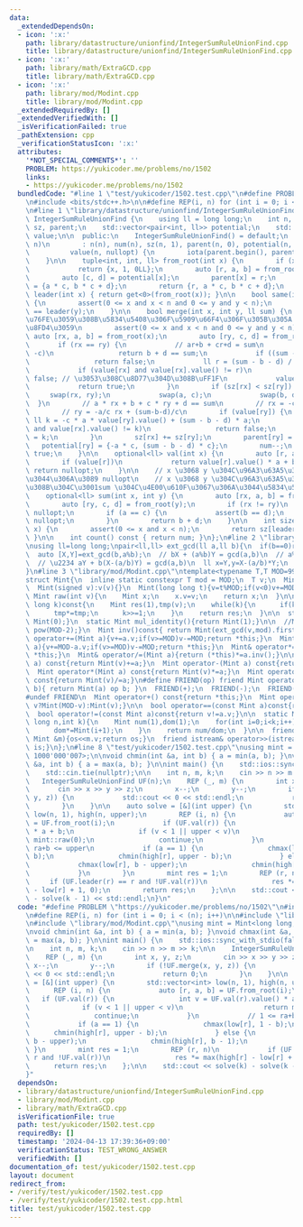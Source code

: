 ```yaml
---
data:
  _extendedDependsOn:
  - icon: ':x:'
    path: library/datastructure/unionfind/IntegerSumRuleUnionFind.cpp
    title: library/datastructure/unionfind/IntegerSumRuleUnionFind.cpp
  - icon: ':x:'
    path: library/math/ExtraGCD.cpp
    title: library/math/ExtraGCD.cpp
  - icon: ':x:'
    path: library/mod/Modint.cpp
    title: library/mod/Modint.cpp
  _extendedRequiredBy: []
  _extendedVerifiedWith: []
  _isVerificationFailed: true
  _pathExtension: cpp
  _verificationStatusIcon: ':x:'
  attributes:
    '*NOT_SPECIAL_COMMENTS*': ''
    PROBLEM: https://yukicoder.me/problems/no/1502
    links:
    - https://yukicoder.me/problems/no/1502
  bundledCode: "#line 1 \"test/yukicoder/1502.test.cpp\"\n#define PROBLEM \"https://yukicoder.me/problems/no/1502\"\
    \n#include <bits/stdc++.h>\n\n#define REP(i, n) for (int i = 0; i < (n); i++)\n\
    \n#line 1 \"library/datastructure/unionfind/IntegerSumRuleUnionFind.cpp\"\nclass\
    \ IntegerSumRuleUnionFind {\n    using ll = long long;\n    int n, num;\n    std::vector<int>\
    \ sz, parent;\n    std::vector<pair<int, ll>> potential;\n    std::vector<optional<ll>>\
    \ value;\n\n  public:\n    IntegerSumRuleUnionFind() = default;\n    IntegerSumRuleUnionFind(int\
    \ n)\n        : n(n), num(n), sz(n, 1), parent(n, 0), potential(n, {1, 0}),\n\
    \          value(n, nullopt) {\n        iota(parent.begin(), parent.end(), 0);\n\
    \    }\n\n    tuple<int, int, ll> from_root(int x) {\n        if (x == parent[x])\n\
    \            return {x, 1, 0LL};\n        auto [r, a, b] = from_root(parent[x]);\n\
    \        auto [c, d] = potential[x];\n        parent[x] = r;\n        potential[x]\
    \ = {a * c, b * c + d};\n        return {r, a * c, b * c + d};\n    }\n\n    int\
    \ leader(int x) { return get<0>(from_root(x)); }\n\n    bool same(int x, int y)\
    \ {\n        assert(0 <= x and x < n and 0 <= y and y < n);\n        return leader(x)\
    \ == leader(y);\n    }\n\n    bool merge(int x, int y, ll sum) {\n        // \u77DB\
    \u76FE\u3059\u308B\u5834\u5408\u306F\u5909\u66F4\u306F\u305B\u305A false \u3092\
    \u8FD4\u3059\n        assert(0 <= x and x < n and 0 <= y and y < n);\n       \
    \ auto [rx, a, b] = from_root(x);\n        auto [ry, c, d] = from_root(y);\n \
    \       if (rx == ry) {\n            // ar+b + cr+d = sum\n            if (a ==\
    \ -c)\n                return b + d == sum;\n            if ((sum - b - d) & 1)\n\
    \                return false;\n            ll r = (sum - b - d) / (a + c);\n\
    \            if (value[rx] and value[rx].value() != r)\n                return\
    \ false; // \u3053\u308C\u8D77\u304D\u308B\uFF1F\n            value[rx] = r;\n\
    \            return true;\n        }\n        if (sz[rx] < sz[ry]) {\n       \
    \     swap(rx, ry);\n            swap(a, c);\n            swap(b, d);\n      \
    \  }\n        // a * rx + b + c * ry + d == sum\n        // rx = -c/a ry + (sum-b-d)/a\n\
    \        // ry = -a/c rx + (sum-b-d)/c\n        if (value[ry]) {\n           \
    \ ll k = -c * a * value[ry].value() + (sum - b - d) * a;\n            if (value[rx]\
    \ and value[rx].value() != k)\n                return false;\n            value[rx]\
    \ = k;\n        }\n        sz[rx] += sz[ry];\n        parent[ry] = rx;\n     \
    \   potential[ry] = {-a * c, (sum - b - d) * c};\n        num--;\n        return\
    \ true;\n    }\n\n    optional<ll> val(int x) {\n        auto [r, a, b] = from_root(x);\n\
    \        if (value[r])\n            return value[r].value() * a + b;\n       \
    \ return nullopt;\n    }\n\n    // x \u3068 y \u304C\u96A3\u63A5\u3057\u3066\u306A\
    \u3044\u306A\u3089 nullopt\n    // x \u3068 y \u304C\u96A3\u63A5\u3057\u3066\u3044\
    \u308B\u304C\u3001sum \u304C\u4E00\u610F\u3067\u306A\u3044\u5834\u5408\u3082 nullopt\n\
    \    optional<ll> sum(int x, int y) {\n        auto [rx, a, b] = from_root(x);\n\
    \        auto [ry, c, d] = from_root(y);\n        if (rx != ry)\n            return\
    \ nullopt;\n        if (a == c) {\n            assert(b == d);\n            return\
    \ nullopt;\n        }\n        return b + d;\n    }\n\n    int size(const int\
    \ x) {\n        assert(0 <= x and x < n);\n        return sz[leader(x)];\n   \
    \ }\n\n    int count() const { return num; }\n};\n#line 2 \"library/math/ExtraGCD.cpp\"\
    \nusing ll=long long;\npair<ll,ll> ext_gcd(ll a,ll b){\n  if(b==0)return {1,0};\n\
    \  auto [X,Y]=ext_gcd(b,a%b);\n  // bX + (a%b)Y = gcd(a,b)\n  // a%b = a - b(a/b)\n\
    \  // \u2234 aY + b(X-(a/b)Y) = gcd(a,b)\n  ll x=Y,y=X-(a/b)*Y;\n  return {x,y};\n\
    }\n#line 3 \"library/mod/Modint.cpp\"\ntemplate<typename T,T MOD=998244353>\n\
    struct Mint{\n  inline static constexpr T mod = MOD;\n  T v;\n  Mint():v(0){}\n\
    \  Mint(signed v):v(v){}\n  Mint(long long t){v=t%MOD;if(v<0)v+=MOD;}\n  \n  static\
    \ Mint raw(int v){\n    Mint x;\n    x.v=v;\n    return x;\n  }\n\n  Mint pow(long\
    \ long k)const{\n    Mint res(1),tmp(v);\n    while(k){\n      if(k&1)res*=tmp;\n\
    \      tmp*=tmp;\n      k>>=1;\n    }\n    return res;\n  }\n\n  static Mint add_identity(){return\
    \ Mint(0);}\n  static Mint mul_identity(){return Mint(1);}\n\n  //Mint inv()const{return\
    \ pow(MOD-2);}\n  Mint inv()const{ return Mint(ext_gcd(v,mod).first); }\n\n  Mint&\
    \ operator+=(Mint a){v+=a.v;if(v>=MOD)v-=MOD;return *this;}\n  Mint& operator-=(Mint\
    \ a){v+=MOD-a.v;if(v>=MOD)v-=MOD;return *this;}\n  Mint& operator*=(Mint a){v=1LL*v*a.v%MOD;return\
    \ *this;}\n  Mint& operator/=(Mint a){return (*this)*=a.inv();}\n\n  Mint operator+(Mint\
    \ a) const{return Mint(v)+=a;}\n  Mint operator-(Mint a) const{return Mint(v)-=a;}\n\
    \  Mint operator*(Mint a) const{return Mint(v)*=a;}\n  Mint operator/(Mint a)\
    \ const{return Mint(v)/=a;}\n#define FRIEND(op) friend Mint operator op (int a,Mint\
    \ b){ return Mint(a) op b; }\n  FRIEND(+);\n  FRIEND(-);\n  FRIEND(*);\n  FRIEND(/);\n\
    #undef FRIEND\n  Mint operator+() const{return *this;}\n  Mint operator-() const{return\
    \ v?Mint(MOD-v):Mint(v);}\n\n  bool operator==(const Mint a)const{return v==a.v;}\n\
    \  bool operator!=(const Mint a)const{return v!=a.v;}\n\n  static Mint comb(long\
    \ long n,int k){\n    Mint num(1),dom(1);\n    for(int i=0;i<k;i++){\n      num*=Mint(n-i);\n\
    \      dom*=Mint(i+1);\n    }\n    return num/dom;\n  }\n\n  friend ostream& operator<<(ostream&os,const\
    \ Mint &m){os<<m.v;return os;}\n  friend istream& operator>>(istream&is,Mint &m){is>>m.v;m.v%=MOD;if(m.v<0)m.v+=MOD;return\
    \ is;}\n};\n#line 8 \"test/yukicoder/1502.test.cpp\"\nusing mint = Mint<long long,\
    \ 1000'000'007>;\n\nvoid chmin(int &a, int b) { a = min(a, b); }\nvoid chmax(int\
    \ &a, int b) { a = max(a, b); }\n\nint main() {\n    std::ios::sync_with_stdio(false);\n\
    \    std::cin.tie(nullptr);\n\n    int n, m, k;\n    cin >> n >> m >> k;\n\n \
    \   IntegerSumRuleUnionFind UF(n);\n    REP (_, m) {\n        int x, y, z;\n \
    \       cin >> x >> y >> z;\n        x--;\n        y--;\n        if (!UF.merge(x,\
    \ y, z)) {\n            std::cout << 0 << std::endl;\n            return 0;\n\
    \        }\n    }\n\n    auto solve = [&](int upper) {\n        std::vector<int>\
    \ low(n, 1), high(n, upper);\n        REP (i, n) {\n            auto [r, a, b]\
    \ = UF.from_root(i);\n            if (UF.val(r)) {\n                int v = UF.val(r).value()\
    \ * a + b;\n                if (v < 1 || upper < v)\n                    return\
    \ mint::raw(0);\n                continue;\n            }\n            // 1 <=\
    \ ra+b <= upper\n            if (a == 1) {\n                chmax(low[r], 1 -\
    \ b);\n                chmin(high[r], upper - b);\n            } else {\n    \
    \            chmax(low[r], b - upper);\n                chmin(high[r], b - 1);\n\
    \            }\n        }\n        mint res = 1;\n        REP (r, n)\n       \
    \     if (UF.leader(r) == r and !UF.val(r))\n                res *= max(high[r]\
    \ - low[r] + 1, 0);\n        return res;\n    };\n\n    std::cout << solve(k)\
    \ - solve(k - 1) << std::endl;\n}\n"
  code: "#define PROBLEM \"https://yukicoder.me/problems/no/1502\"\n#include <bits/stdc++.h>\n\
    \n#define REP(i, n) for (int i = 0; i < (n); i++)\n\n#include \"library/datastructure/unionfind/IntegerSumRuleUnionFind.cpp\"\
    \n#include \"library/mod/Modint.cpp\"\nusing mint = Mint<long long, 1000'000'007>;\n\
    \nvoid chmin(int &a, int b) { a = min(a, b); }\nvoid chmax(int &a, int b) { a\
    \ = max(a, b); }\n\nint main() {\n    std::ios::sync_with_stdio(false);\n    std::cin.tie(nullptr);\n\
    \n    int n, m, k;\n    cin >> n >> m >> k;\n\n    IntegerSumRuleUnionFind UF(n);\n\
    \    REP (_, m) {\n        int x, y, z;\n        cin >> x >> y >> z;\n       \
    \ x--;\n        y--;\n        if (!UF.merge(x, y, z)) {\n            std::cout\
    \ << 0 << std::endl;\n            return 0;\n        }\n    }\n\n    auto solve\
    \ = [&](int upper) {\n        std::vector<int> low(n, 1), high(n, upper);\n  \
    \      REP (i, n) {\n            auto [r, a, b] = UF.from_root(i);\n         \
    \   if (UF.val(r)) {\n                int v = UF.val(r).value() * a + b;\n   \
    \             if (v < 1 || upper < v)\n                    return mint::raw(0);\n\
    \                continue;\n            }\n            // 1 <= ra+b <= upper\n\
    \            if (a == 1) {\n                chmax(low[r], 1 - b);\n          \
    \      chmin(high[r], upper - b);\n            } else {\n                chmax(low[r],\
    \ b - upper);\n                chmin(high[r], b - 1);\n            }\n       \
    \ }\n        mint res = 1;\n        REP (r, n)\n            if (UF.leader(r) ==\
    \ r and !UF.val(r))\n                res *= max(high[r] - low[r] + 1, 0);\n  \
    \      return res;\n    };\n\n    std::cout << solve(k) - solve(k - 1) << std::endl;\n\
    }"
  dependsOn:
  - library/datastructure/unionfind/IntegerSumRuleUnionFind.cpp
  - library/mod/Modint.cpp
  - library/math/ExtraGCD.cpp
  isVerificationFile: true
  path: test/yukicoder/1502.test.cpp
  requiredBy: []
  timestamp: '2024-04-13 17:39:36+09:00'
  verificationStatus: TEST_WRONG_ANSWER
  verifiedWith: []
documentation_of: test/yukicoder/1502.test.cpp
layout: document
redirect_from:
- /verify/test/yukicoder/1502.test.cpp
- /verify/test/yukicoder/1502.test.cpp.html
title: test/yukicoder/1502.test.cpp
---
```

